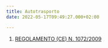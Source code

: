 ```yaml
---
title: Autotrasporto
date: 2022-05-17T09:49:27.000+02:00

---
```

1. [REGOLAMENTO (CE) N. 1072/2009](https://eur-lex.europa.eu/legal-content/IT/TXT/HTML/?uri=CELEX:02009R1072-20220221&from=EN)
